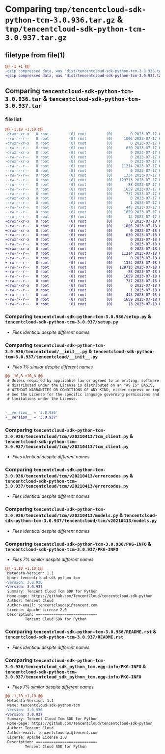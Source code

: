 # Comparing `tmp/tencentcloud-sdk-python-tcm-3.0.936.tar.gz` & `tmp/tencentcloud-sdk-python-tcm-3.0.937.tar.gz`

## filetype from file(1)

```diff
@@ -1 +1 @@
-gzip compressed data, was "dist/tencentcloud-sdk-python-tcm-3.0.936.tar", last modified: Mon Jul 17 00:36:01 2023, max compression
+gzip compressed data, was "dist/tencentcloud-sdk-python-tcm-3.0.937.tar", last modified: Tue Jul 18 00:31:45 2023, max compression
```

## Comparing `tencentcloud-sdk-python-tcm-3.0.936.tar` & `tencentcloud-sdk-python-tcm-3.0.937.tar`

### file list

```diff
@@ -1,19 +1,19 @@
-drwxr-xr-x   0 root         (0) root         (0)        0 2023-07-17 00:36:01.000000 tencentcloud-sdk-python-tcm-3.0.936/
--rw-r--r--   0 root         (0) root         (0)     1006 2023-07-17 00:36:01.000000 tencentcloud-sdk-python-tcm-3.0.936/setup.py
-drwxr-xr-x   0 root         (0) root         (0)        0 2023-07-17 00:36:01.000000 tencentcloud-sdk-python-tcm-3.0.936/tencentcloud/
--rw-r--r--   0 root         (0) root         (0)      630 2023-07-17 00:36:01.000000 tencentcloud-sdk-python-tcm-3.0.936/tencentcloud/__init__.py
-drwxr-xr-x   0 root         (0) root         (0)        0 2023-07-17 00:36:01.000000 tencentcloud-sdk-python-tcm-3.0.936/tencentcloud/tcm/
--rw-r--r--   0 root         (0) root         (0)        0 2023-07-17 00:36:01.000000 tencentcloud-sdk-python-tcm-3.0.936/tencentcloud/tcm/__init__.py
-drwxr-xr-x   0 root         (0) root         (0)        0 2023-07-17 00:36:01.000000 tencentcloud-sdk-python-tcm-3.0.936/tencentcloud/tcm/v20210413/
--rw-r--r--   0 root         (0) root         (0)    11214 2023-07-17 00:36:01.000000 tencentcloud-sdk-python-tcm-3.0.936/tencentcloud/tcm/v20210413/tcm_client.py
--rw-r--r--   0 root         (0) root         (0)        0 2023-07-17 00:36:01.000000 tencentcloud-sdk-python-tcm-3.0.936/tencentcloud/tcm/v20210413/__init__.py
--rw-r--r--   0 root         (0) root         (0)     1334 2023-07-17 00:36:01.000000 tencentcloud-sdk-python-tcm-3.0.936/tencentcloud/tcm/v20210413/errorcodes.py
--rw-r--r--   0 root         (0) root         (0)   129713 2023-07-17 00:36:01.000000 tencentcloud-sdk-python-tcm-3.0.936/tencentcloud/tcm/v20210413/models.py
--rw-r--r--   0 root         (0) root         (0)       88 2023-07-17 00:36:01.000000 tencentcloud-sdk-python-tcm-3.0.936/setup.cfg
--rw-r--r--   0 root         (0) root         (0)     1659 2023-07-17 00:36:01.000000 tencentcloud-sdk-python-tcm-3.0.936/PKG-INFO
--rw-r--r--   0 root         (0) root         (0)      737 2023-07-17 00:36:01.000000 tencentcloud-sdk-python-tcm-3.0.936/README.rst
-drwxr-xr-x   0 root         (0) root         (0)        0 2023-07-17 00:36:01.000000 tencentcloud-sdk-python-tcm-3.0.936/tencentcloud_sdk_python_tcm.egg-info/
--rw-r--r--   0 root         (0) root         (0)        1 2023-07-17 00:36:01.000000 tencentcloud-sdk-python-tcm-3.0.936/tencentcloud_sdk_python_tcm.egg-info/dependency_links.txt
--rw-r--r--   0 root         (0) root         (0)      445 2023-07-17 00:36:01.000000 tencentcloud-sdk-python-tcm-3.0.936/tencentcloud_sdk_python_tcm.egg-info/SOURCES.txt
--rw-r--r--   0 root         (0) root         (0)     1659 2023-07-17 00:36:01.000000 tencentcloud-sdk-python-tcm-3.0.936/tencentcloud_sdk_python_tcm.egg-info/PKG-INFO
--rw-r--r--   0 root         (0) root         (0)       13 2023-07-17 00:36:01.000000 tencentcloud-sdk-python-tcm-3.0.936/tencentcloud_sdk_python_tcm.egg-info/top_level.txt
+drwxr-xr-x   0 root         (0) root         (0)        0 2023-07-18 00:31:45.000000 tencentcloud-sdk-python-tcm-3.0.937/
+-rw-r--r--   0 root         (0) root         (0)     1006 2023-07-18 00:31:45.000000 tencentcloud-sdk-python-tcm-3.0.937/setup.py
+drwxr-xr-x   0 root         (0) root         (0)        0 2023-07-18 00:31:45.000000 tencentcloud-sdk-python-tcm-3.0.937/tencentcloud/
+-rw-r--r--   0 root         (0) root         (0)      630 2023-07-18 00:31:45.000000 tencentcloud-sdk-python-tcm-3.0.937/tencentcloud/__init__.py
+drwxr-xr-x   0 root         (0) root         (0)        0 2023-07-18 00:31:45.000000 tencentcloud-sdk-python-tcm-3.0.937/tencentcloud/tcm/
+-rw-r--r--   0 root         (0) root         (0)        0 2023-07-18 00:31:45.000000 tencentcloud-sdk-python-tcm-3.0.937/tencentcloud/tcm/__init__.py
+drwxr-xr-x   0 root         (0) root         (0)        0 2023-07-18 00:31:45.000000 tencentcloud-sdk-python-tcm-3.0.937/tencentcloud/tcm/v20210413/
+-rw-r--r--   0 root         (0) root         (0)    11214 2023-07-18 00:31:45.000000 tencentcloud-sdk-python-tcm-3.0.937/tencentcloud/tcm/v20210413/tcm_client.py
+-rw-r--r--   0 root         (0) root         (0)        0 2023-07-18 00:31:45.000000 tencentcloud-sdk-python-tcm-3.0.937/tencentcloud/tcm/v20210413/__init__.py
+-rw-r--r--   0 root         (0) root         (0)     1334 2023-07-18 00:31:45.000000 tencentcloud-sdk-python-tcm-3.0.937/tencentcloud/tcm/v20210413/errorcodes.py
+-rw-r--r--   0 root         (0) root         (0)   129713 2023-07-18 00:31:45.000000 tencentcloud-sdk-python-tcm-3.0.937/tencentcloud/tcm/v20210413/models.py
+-rw-r--r--   0 root         (0) root         (0)       88 2023-07-18 00:31:45.000000 tencentcloud-sdk-python-tcm-3.0.937/setup.cfg
+-rw-r--r--   0 root         (0) root         (0)     1659 2023-07-18 00:31:45.000000 tencentcloud-sdk-python-tcm-3.0.937/PKG-INFO
+-rw-r--r--   0 root         (0) root         (0)      737 2023-07-18 00:31:45.000000 tencentcloud-sdk-python-tcm-3.0.937/README.rst
+drwxr-xr-x   0 root         (0) root         (0)        0 2023-07-18 00:31:45.000000 tencentcloud-sdk-python-tcm-3.0.937/tencentcloud_sdk_python_tcm.egg-info/
+-rw-r--r--   0 root         (0) root         (0)        1 2023-07-18 00:31:45.000000 tencentcloud-sdk-python-tcm-3.0.937/tencentcloud_sdk_python_tcm.egg-info/dependency_links.txt
+-rw-r--r--   0 root         (0) root         (0)      445 2023-07-18 00:31:45.000000 tencentcloud-sdk-python-tcm-3.0.937/tencentcloud_sdk_python_tcm.egg-info/SOURCES.txt
+-rw-r--r--   0 root         (0) root         (0)     1659 2023-07-18 00:31:45.000000 tencentcloud-sdk-python-tcm-3.0.937/tencentcloud_sdk_python_tcm.egg-info/PKG-INFO
+-rw-r--r--   0 root         (0) root         (0)       13 2023-07-18 00:31:45.000000 tencentcloud-sdk-python-tcm-3.0.937/tencentcloud_sdk_python_tcm.egg-info/top_level.txt
```

### Comparing `tencentcloud-sdk-python-tcm-3.0.936/setup.py` & `tencentcloud-sdk-python-tcm-3.0.937/setup.py`

 * *Files identical despite different names*

### Comparing `tencentcloud-sdk-python-tcm-3.0.936/tencentcloud/__init__.py` & `tencentcloud-sdk-python-tcm-3.0.937/tencentcloud/__init__.py`

 * *Files 1% similar despite different names*

```diff
@@ -10,8 +10,8 @@
 # Unless required by applicable law or agreed to in writing, software
 # distributed under the License is distributed on an "AS IS" BASIS,
 # WITHOUT WARRANTIES OR CONDITIONS OF ANY KIND, either express or implied.
 # See the License for the specific language governing permissions and
 # limitations under the License.
 
 
-__version__ = '3.0.936'
+__version__ = '3.0.937'
```

### Comparing `tencentcloud-sdk-python-tcm-3.0.936/tencentcloud/tcm/v20210413/tcm_client.py` & `tencentcloud-sdk-python-tcm-3.0.937/tencentcloud/tcm/v20210413/tcm_client.py`

 * *Files identical despite different names*

### Comparing `tencentcloud-sdk-python-tcm-3.0.936/tencentcloud/tcm/v20210413/errorcodes.py` & `tencentcloud-sdk-python-tcm-3.0.937/tencentcloud/tcm/v20210413/errorcodes.py`

 * *Files identical despite different names*

### Comparing `tencentcloud-sdk-python-tcm-3.0.936/tencentcloud/tcm/v20210413/models.py` & `tencentcloud-sdk-python-tcm-3.0.937/tencentcloud/tcm/v20210413/models.py`

 * *Files identical despite different names*

### Comparing `tencentcloud-sdk-python-tcm-3.0.936/PKG-INFO` & `tencentcloud-sdk-python-tcm-3.0.937/PKG-INFO`

 * *Files 7% similar despite different names*

```diff
@@ -1,10 +1,10 @@
 Metadata-Version: 1.1
 Name: tencentcloud-sdk-python-tcm
-Version: 3.0.936
+Version: 3.0.937
 Summary: Tencent Cloud Tcm SDK for Python
 Home-page: https://github.com/TencentCloud/tencentcloud-sdk-python
 Author: Tencent Cloud
 Author-email: tencentcloudapi@tencent.com
 License: Apache License 2.0
 Description: ============================
         Tencent Cloud SDK for Python
```

### Comparing `tencentcloud-sdk-python-tcm-3.0.936/README.rst` & `tencentcloud-sdk-python-tcm-3.0.937/README.rst`

 * *Files identical despite different names*

### Comparing `tencentcloud-sdk-python-tcm-3.0.936/tencentcloud_sdk_python_tcm.egg-info/PKG-INFO` & `tencentcloud-sdk-python-tcm-3.0.937/tencentcloud_sdk_python_tcm.egg-info/PKG-INFO`

 * *Files 7% similar despite different names*

```diff
@@ -1,10 +1,10 @@
 Metadata-Version: 1.1
 Name: tencentcloud-sdk-python-tcm
-Version: 3.0.936
+Version: 3.0.937
 Summary: Tencent Cloud Tcm SDK for Python
 Home-page: https://github.com/TencentCloud/tencentcloud-sdk-python
 Author: Tencent Cloud
 Author-email: tencentcloudapi@tencent.com
 License: Apache License 2.0
 Description: ============================
         Tencent Cloud SDK for Python
```

